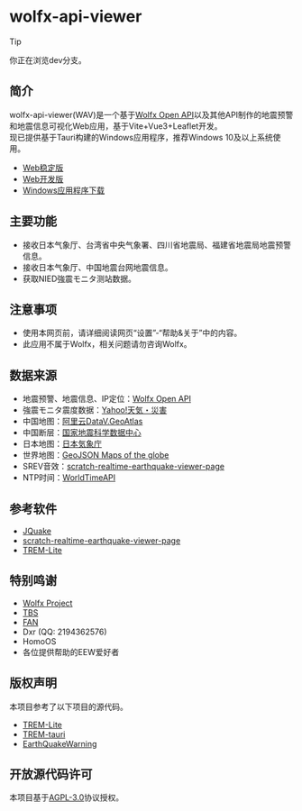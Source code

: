 # wolfx-api-viewer
> [!TIP]
> 你正在浏览dev分支。
## 简介
wolfx-api-viewer(WAV)是一个基于[Wolfx Open API](https://wolfx.jp/apidoc)以及其他API制作的地震预警和地震信息可视化Web应用，基于Vite+Vue3+Leaflet开发。  
现已提供基于Tauri构建的Windows应用程序，推荐Windows 10及以上系统使用。  
* [Web稳定版](http://124.70.142.213:8080/)
* [Web开发版](http://124.70.142.213:8081/)
* [Windows应用程序下载](https://github.com/Lipomoea/wolfx-api-viewer/releases)
## 主要功能  
* 接收日本气象厅、台湾省中央气象署、四川省地震局、福建省地震局地震预警信息。
* 接收日本气象厅、中国地震台网地震信息。
* 获取NIED強震モニタ测站数据。
## 注意事项
* 使用本网页前，请详细阅读网页“设置”-“帮助&关于”中的内容。
* 此应用不属于Wolfx，相关问题请勿咨询Wolfx。
## 数据来源
* 地震预警、地震信息、IP定位：[Wolfx Open API](https://wolfx.jp/apidoc)
* 強震モニタ震度数据：[Yahoo!天気・災害](https://typhoon.yahoo.co.jp/weather/jp/earthquake/kyoshin/)
* 中国地图：[阿里云DataV.GeoAtlas](https://datav.aliyun.com/portal/school/atlas/area_selector)
* 中国断层：[国家地震科学数据中心](https://data.earthquake.cn/datashare/report.shtml?PAGEID=datasourcelist&dt=ff808082845b8fd401845bf036a1000c)
* 日本地图：[日本気象庁](https://www.data.jma.go.jp/developer/gis.html)
* 世界地图：[GeoJSON Maps of the globe](https://geojson-maps.kyd.au/)
* SREV音效：[scratch-realtime-earthquake-viewer-page](https://github.com/kotoho7/scratch-realtime-earthquake-viewer-page)
* NTP时间：[WorldTimeAPI](https://www.worldtimeapi.org/)
## 参考软件
* [JQuake](https://jquake.net/)
* [scratch-realtime-earthquake-viewer-page](https://github.com/kotoho7/scratch-realtime-earthquake-viewer-page)
* [TREM-Lite](https://github.com/ExpTechTW/TREM-Lite)
## 特别鸣谢
* [Wolfx Project](https://wolfx.jp/)
* [TBS](https://space.bilibili.com/652050915/)
* [FAN](https://www.fanstudio.tech/)
* Dxr (QQ: 2194362576)
* HomoOS
* 各位提供帮助的EEW爱好者
## 版权声明
本项目参考了以下项目的源代码。
* [TREM-Lite](https://github.com/ExpTechTW/TREM-Lite)
* [TREM-tauri](https://github.com/ExpTechTW/TREM-tauri)
* [EarthQuakeWarning](https://github.com/kengwang/EarthQuakeWarning)
## 开放源代码许可
本项目基于[AGPL-3.0](https://github.com/Lipomoea/wolfx-api-viewer/blob/main/LICENSE)协议授权。
